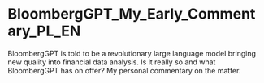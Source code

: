 # BloombergGPT_My_Early_Commentary_PL_EN
BloombergGPT is told to be a revolutionary large language model bringing new quality into financial data analysis. Is it really so and what BloombergGPT has on offer? My personal commentary on the matter.
